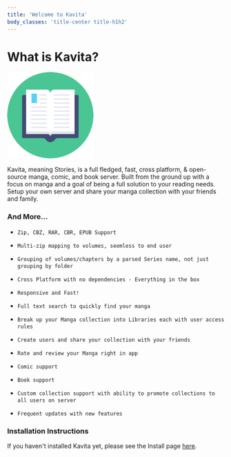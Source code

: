 ```yaml
---
title: 'Welcome to Kavita'
body_classes: 'title-center title-h1h2'
---
```


# What is Kavita?   
![kavita-logo3](kavita-logo3.png "kavita-logo3")

Kavita, meaning Stories, is a full fledged, fast, cross platform, & open-source manga, comic, and book server. Built from the ground up with a focus on manga and a goal of being a full solution to your reading needs. Setup your own server and share your manga collection with your friends and family.

### And More...


*     Zip, CBZ, RAR, CBR, EPUB Support
*     Multi-zip mapping to volumes, seemless to end user
*     Grouping of volumes/chapters by a parsed Series name, not just grouping by folder
*     Cross Platform with no dependencies - Everything in the box
*     Responsive and Fast!
*     Full text search to quickly find your manga
*     Break up your Manga collection into Libraries each with user access rules
*     Create users and share your collection with your friends
*     Rate and review your Manga right in app
*     Comic support
*     Book support
*     Custom collection support with ability to promote collections to all users on server
*     Frequent updates with new features


### Installation Instructions

If you haven't installed Kavita yet, please see the Install page [here](https://wiki.kavitareader.com/install). 

